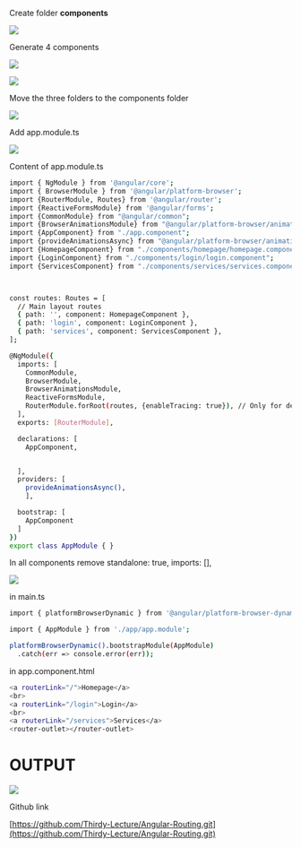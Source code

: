 Create folder **components**

![](https://cdn.hashnode.com/res/hashnode/image/upload/v1725088482834/e6bcfe9d-b2e2-4819-b455-f999c2ca15fd.png)

Generate 4 components

![](https://cdn.hashnode.com/res/hashnode/image/upload/v1725088547766/babf3fe3-749d-484f-9e32-86108e3109c0.png)

![](https://cdn.hashnode.com/res/hashnode/image/upload/v1725088870903/3bab5ad5-e3cc-48de-8234-def961e34661.png)

Move the three folders to the components folder

![](https://cdn.hashnode.com/res/hashnode/image/upload/v1725088926182/1918d300-8009-4744-9387-6ac9a79d686c.png)

Add app.module.ts

![](https://cdn.hashnode.com/res/hashnode/image/upload/v1725089334004/9f5e3281-34d4-4857-b246-0a2220d47c34.png)

Content of app.module.ts

```bash
import { NgModule } from '@angular/core';
import { BrowserModule } from '@angular/platform-browser';
import {RouterModule, Routes} from '@angular/router';
import {ReactiveFormsModule} from '@angular/forms';
import {CommonModule} from "@angular/common";
import {BrowserAnimationsModule} from "@angular/platform-browser/animations";
import {AppComponent} from "./app.component";
import {provideAnimationsAsync} from "@angular/platform-browser/animations/async";
import {HomepageComponent} from "./components/homepage/homepage.component";
import {LoginComponent} from "./components/login/login.component";
import {ServicesComponent} from "./components/services/services.component";



const routes: Routes = [
  // Main layout routes
  { path: '', component: HomepageComponent },
  { path: 'login', component: LoginComponent },
  { path: 'services', component: ServicesComponent },
];

@NgModule({
  imports: [
    CommonModule,
    BrowserModule,
    BrowserAnimationsModule,
    ReactiveFormsModule,
    RouterModule.forRoot(routes, {enableTracing: true}), // Only for debugging purposes
  ],
  exports: [RouterModule],

  declarations: [
    AppComponent,


  ],
  providers: [
    provideAnimationsAsync(),
    ],

  bootstrap: [
    AppComponent
  ]
})
export class AppModule { }
```

In all components remove standalone: true, imports: \[\],

![](https://cdn.hashnode.com/res/hashnode/image/upload/v1725089319825/19acf5ef-a97e-4afe-bf49-7b3c4a9f8286.png)

in main.ts

```bash
import { platformBrowserDynamic } from '@angular/platform-browser-dynamic';

import { AppModule } from './app/app.module';

platformBrowserDynamic().bootstrapModule(AppModule)
  .catch(err => console.error(err));
```

in app.component.html

```bash
<a routerLink="/">Homepage</a>
<br>
<a routerLink="/login">Login</a>
<br>
<a routerLink="/services">Services</a>
<router-outlet></router-outlet>
```

# **OUTPUT**

![](https://cdn.hashnode.com/res/hashnode/image/upload/v1725096655852/45c6de75-69b3-4d0e-896f-eec0b3ab462d.gif)

Github link

[https://github.com/Thirdy-Lecture/Angular-Routing.git](https://github.com/Thirdy-Lecture/Angular-Routing.git)
